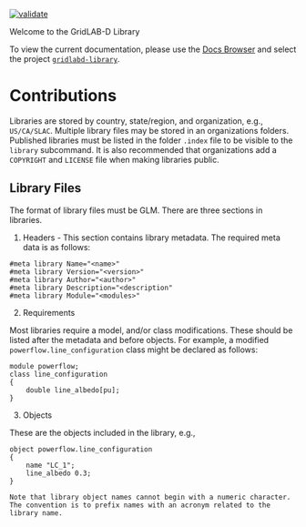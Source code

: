 [![validate](https://github.com/slacgismo/gridlabd-library/actions/workflows/validate.yml/badge.svg)](https://github.com/slacgismo/gridlabd-library/actions/workflows/validate.yml)

Welcome to the GridLAB-D Library

To view the current documentation, please use the [Docs Browser](http://docs.gridlabd.us/) and select the project [`gridlabd-library`](https://docs.gridlabd.us/index.html?owner=slacgismo&project=gridlabd-library&branch=master&folder=&doc=/README.md).

# Contributions

Libraries are stored by country, state/region, and organization, e.g., `US/CA/SLAC`.  Multiple library files may be stored in an organizations folders.  Published libraries must be listed in the folder `.index` file to be visible to the `library` subcommand.  It is also recommended that organizations add a `COPYRIGHT` and `LICENSE` file when making libraries public.

## Library Files

The format of library files must be GLM.  There are three sections in libraries.

1. Headers - This section contains library metadata.  The required meta data is as follows:

~~~
#meta library Name="<name>"
#meta library Version="<version>"
#meta library Author="<author>"
#meta library Description="<description"
#meta library Module="<modules>"
~~~

2. Requirements

Most libraries require a model, and/or class modifications.  These should be listed after the metadata and before objects.  For example, a modified `powerflow.line_configuration` class might be declared as follows:

~~~
module powerflow;
class line_configuration
{
	double line_albedo[pu];
}
~~~

3. Objects

These are the objects included in the library, e.g.,

~~~
object powerflow.line_configuration
{
	name "LC_1";
	line_albedo 0.3;
}

Note that library object names cannot begin with a numeric character. The convention is to prefix names with an acronym related to the library name.
